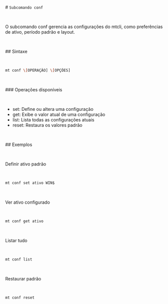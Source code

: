 \# `Subcomando conf`

&nbsp; 

O subcomando conf gerencia as configurações do mtcli, como preferências de ativo, período padrão e layout.

&nbsp; 

\## Sintaxe

&nbsp; 

```bash
mt conf \[OPERAÇÃO] \[OPÇÕES]

```

&nbsp; 

\### Operações disponíveis

&nbsp; 

* set: Define ou altera uma configuração
* get: Exibe o valor atual de uma configuração
* list: Lista todas as configurações atuais
* reset: Restaura os valores padrão

&nbsp; 

\## Exemplos

&nbsp; 

Definir ativo padrão

&nbsp; 

```bash
mt conf set ativo WIN$

```

&nbsp; 

Ver ativo configurado

&nbsp; 

```bash
mt conf get ativo

```

&nbsp; 

Listar tudo

&nbsp; 

```bash
mt conf list

```

&nbsp; 

Restaurar padrão

&nbsp; 

```bash
mt conf reset

```



